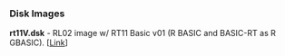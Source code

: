 
### Disk Images

**rt11V.dsk** - RL02 image w/ RT11 Basic v01 (R BASIC and BASIC-RT as R GBASIC). [[Link](https://groups.google.com/g/pidp-11/c/h-Wigv9ljnE/m/H5z9-qO6AAAJ)]
  

